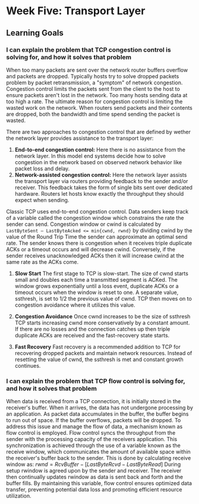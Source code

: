 # Week Five: Transport Layer

## Learning Goals

### I can explain the problem that TCP congestion control is solving for, and how it solves that problem

When too many packets are sent over the network router buffers overflow and packets are dropped. Typically hosts try to solve dropped packets problem by packet retransmission, a "symptom" of network congestion. Congestion control limits the packets sent from the client to the host to ensure packets aren't lost in the network. Too many hosts sending data at too high a rate. The ultimate reason for congestion control is limiting the wasted work on the network. When routers send packets and their contents are dropped, both the bandwidth and time spend sending the packet is wasted.

There are two approaches to congestion control that are defined by wether the network layer provides assistance to the transport layer:

1. **End-to-end congestion control:** Here there is no assistance from the network layer. In this model end systems decide how to solve congestion in the network based on observed network behavior like packet loss and delay.
2. **Network-assisted congestion control:** Here the network layer assists the transport layer via routers providing feedback to the sender and/or receiver. This feedback takes the form of single bits sent over dedicated hardware. Routers let hosts know exactly the throughput they should expect when sending.

Classic TCP uses end-to-end congestion control. Data senders keep track of a variable called the congestion window which constrains the rate the sender can send. Congestion window or cwind is calculated by `LastByteSent – LastByteAcked <= min{cwnd, rwnd}` by dividing cwind by the value of the Round Trip Time the sender can approximate an optimal send rate. The sender knows there is congestion when it receives triple duplicate ACKs or a timeout occurs and will decrease cwind. Conversely, if the sender receives unacknowledged ACKs then it will increase cwind at the same rate as the ACKs come.

1. **Slow Start**
The first stage to TCP is slow-start. The size of cwnd starts small and doubles each time a transmitted segment is ACKed. The window grows exponentially until a loss event, duplicate ACKs or a timeout occurs when the window is reset to one. A separate value, ssthresh, is set to 1/2 the previous value of cwnd. TCP then moves on to congestion avoidance where it utilizes this value.

2. **Congestion Avoidance**
Once cwnd increases to be the size of ssthresh TCP starts increasing cwnd more conservatively by a constant amount. If there are no losses and the connection catches up then triple duplicate ACKs are received and the fast-recovery state starts.

3. **Fast Recovery**
Fast recovery is a recommended addition to TCP for recovering dropped packets and maintain network resources. Instead of resetting the value of cwnd, the ssthresh is met and constant growth continues.

### I can explain the problem that TCP flow control is solving for, and how it solves that problem

When data is received from a TCP connection, it is initially stored in the receiver's buffer. When it arrives, the data has not undergone processing by an application. As packet data accumulates in the buffer, the buffer begins to run out of space. If the buffer overflows, packets will be dropped. To address this issue and manage the flow of data, a mechanism known as flow control is employed. Flow control syncs the throughput from the sender with the processing capacity of the receivers application. This synchronization is achieved through the use of a variable known as the receive window, which communicates the amount of available space within the receiver's buffer back to the sender. This is done by calculating receive window as: $rwnd = RcvBuffer - [LastByteRcvd - LastByteRead]$ During setup rwindow is agreed upon by the sender and receiver. The receiver then continually updates rwindow as data is sent back and forth and the buffer fills. By maintaining this variable, flow control ensures optimized data transfer, preventing potential data loss and promoting efficient resource utilization.
